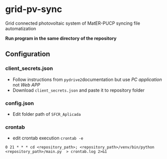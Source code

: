 # grid-pv-sync
Grid connected photovoltaic system of MatER-PUCP syncing file automatization

**Run program in the same directory of the repository**


## Configuration

### client_secrets.json
- Follow instructions from `pydrive2`documentation but use *PC application* not *Web APP*
- Download `client_secrets.json` and paste it to repository folder
### config.json
- Edit folder path of `SFCR_Aplicada`
### crontab
- edit crontab execution `crontab -e`
```shell
0 21 * * * cd <repository_path>; <repository_path>/venv/bin/python <repository_path>/main.py  > crontab.log 2>&1
```